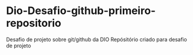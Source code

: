 # Dio-Desafio-github-primeiro-repositorio
Desafio de projeto sobre git/github da DIO
Repósitório criado para desafio de projeto
